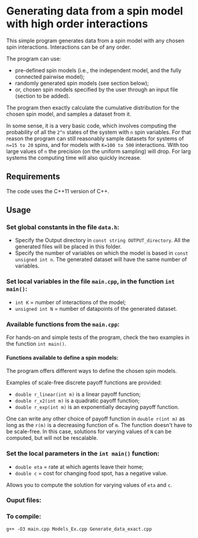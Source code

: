 # Generating data from a spin model with high order interactions

This simple program generates data from a spin model with any chosen spin interactions. Interactions can be of any order.

The program can use: 
 - pre-defined spin models (i.e., the independent model, and the fully connected pairwise model);
 - randomly generated spin models (see section below);
 - or, chosen spin models specified by the user through an input file (section to be added).

The program then exactly calculate the cumulative distribution for the chosen spin model, and samples a dataset from it.

In some sense, it is a very basic code, which involves computing the probability of all the `2^n` states of the system with `n` spin variables.
For that reason the program can still reasonably sample datasets for systems of `n=15 to 20` spins, and for models with `K=100 to 500` interactions. 
With too large values of `n` the precision (on the uniform sampling) will drop.
For larg systems the computing time will also quickly increase.

## Requirements

The code uses the C++11 version of C++.

## Usage

### Set global constants in the file `data.h`:

 - Specify the Output directory in `const string OUTPUT_directory`. All the generated files will be placed in this folder.
 - Specify the number of variables on which the model is based in `const unsigned int n`. The generated dataset will have the same number of variables.

### Set local variables in the file `main.cpp`, in the function `int main()`:

 - `int K` = number of interactions of the model;
 - `unsigned int N` = number of datapoints of the generated dataset.

### Available functions from the `main.cpp`:

For hands-on and simple tests of the program, check the two examples in the function `int main()`.

#### Functions available to define a spin models:

The program offers different ways to define the chosen spin models. 

Examples of scale-free discrete payoff functions are provided:
 - `double r_linear(int m)` is a linear payoff function;
 - `double r_x2(int m)` is a quadratic payoff function;
 - `double r_exp(int m)` is an exponentially decaying payoff function.

One can write any other choice of payoff function in `double r(int m)` as long as the `r(m)` is a decreasing function of `m`. 
The function doesn't have to be scale-free. In this case, solutions for varying values of `N` can be computed, but will not be rescalable.

### Set the local parameters in the `int main()` function:

 - `double eta` = rate at which agents leave their home;
 - `double c` = cost for changing food spot, has a negative value.

Allows you to compute the solution for varying values of `eta` and `c`.

### Ouput files:

### To compile:

`g++ -O3 main.cpp Models_Ex.cpp Generate_data_exact.cpp`

